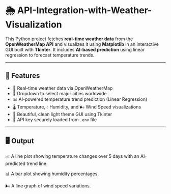 # 🌦️ API-Integration-with-Weather-Visualization

This Python project fetches **real-time weather data** from the **OpenWeatherMap API** and visualizes it using **Matplotlib** in an interactive GUI built with **Tkinter**. It includes **AI-based prediction** using linear regression to forecast temperature trends.

---

## 🚀 Features

- 🔄 Real-time weather data via OpenWeatherMap
- 📍 Dropdown to select major cities worldwide
- 📊 AI-powered temperature trend prediction (Linear Regression)
- 🌡️ Temperature, 💧 Humidity, and 🌬️ Wind Speed visualizations
- 🎨 Beautiful, clean light theme GUI using Tkinter
- 🔐 API key securely loaded from `.env` file

---

## 🖥️ Output
📈 A line plot showing temperature changes over 5 days with an AI-predicted trend line.

📊 A bar plot showing humidity percentages.

🌬️ A line graph of wind speed variations.

